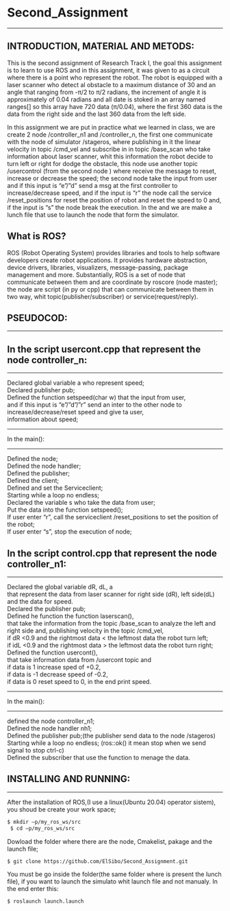# Second_Assignment
--------------------

INTRODUCTION, MATERIAL AND METODS:
------------------------------------

This is the second assignment of Research Track I,
the goal this assignment is to learn to use ROS and in this assignment,
it was given to as a circuit where there is a point who represent the robot.
The robot is equipped with a laser scanner 
who detect al obstacle to a maximum distance of 30 and an angle that ranging from -π/2 to π/2 radians, the increment of angle it is approximately of 0.04 radians and all date is stoked in an array named ranges[] so this array have 720 data (π/0.04), where the first 360 data is the data from the right side and the last 360 data from the left side.
 
In this assignment we are put in practice what we learned in class, we are create 2 node /controller_n1 and /controller_n,
the first one communicate with the node of simulator /stageros,
where publishing in it the linear velocity in topic /cmd_vel and subscribe in in topic /base_scan 
who take information about laser scanner,
whit this information the robot decide to turn left or right for dodge the obstacle,
this  node use another topic /usercontrol (from the second node ) where receive the message to reset,
increase or decrease the speed;
the second node take the input from user and 
if this input is “e”/”d” send a msg at the first controller to increase/decrease  speed,
and if the input is “r” the node call the service /reset_positions for reset the position of robot and reset the speed to 0 and,
if the input is “s” the node break the execution.
In the and we are make a lunch file that use to launch the node that form the  simulator.

What is ROS?
------------

ROS (Robot Operating System) provides libraries and tools to help software developers create robot applications.
It provides hardware abstraction, device drivers, libraries, visualizers, message-passing, package management and more. 
Substantially, ROS is a set of node that communicate between them and are coordinate by roscore (node master);
the node are script (in py or cpp) that can communicate between them in two way,
whit topic(publisher/subscriber) or service(request/reply). 

PSEUDOCOD:
------------
____________

In the script usercont.cpp that represent the node controller_n:
---
_______________________________________

Declared global variable a who represent speed;                                         
Declared publisher pub;                                         
Defined the function setspeed(char w) that the input from user,                                         
and if this input is “e”/”d”/”r” send an inter to the other node to increase/decrease/reset speed and give ta user,                     
information about speed; 

______________
In the main():
______________

Defined the node;                                                                                  
Defined the node handler;                                                                                  
Defined the publisher;                                                                                  
Defined the client;                                                                                  
Defined and set the Serviceclient;                                                                                  
Starting while  a loop no endless;                                                                                  
Declared the variable s who take the data from user;                                                                                  
Put the data into the function setspeed();                                                                                  
If user enter “r”, call the serviceclient /reset_positions to set the position of the robot;                                                                            
If user enter “s”, stop the execution of node;                                                                                    
  
In the script control.cpp that represent the node controller_n1:
---
_____________________________________________

Declared the global variable dR, dL, a                                         
that represent the data from laser scanner for right side (dR), left side(dL) and the data for speed.                                         
Declared the publisher pub;                                         
Defined he function the function laserscan(),                                         
that take the information from the topic /base_scan to analyze the left and right side and,
publishing velocity in the topic /cmd_vel,                                         
if dR <0.9 and the rightmost data < the leftmost data the robot turn left;                                         
if idL <0.9 and the rightmost data > the leftmost data the robot turn right;                                         
Defined the function usercont(),                                         
that take information data from /usercont topic and                                         
if data is 1 increase sped of +0.2,                                         
if data is -1 decrease speed of -0.2,                                         
if data is 0 reset speed to 0, in the end print speed.                                         

____________________
In the main():
____________________

defined the node controller_n1;                                                                                  
Defined the node handler nh1;                                                                                  
Defined the publisher pub;(the publisher send data to the node /stageros)                                                                                   
Starting while a loop no endless; (ros::ok() it mean stop when we send signal to stop ctrl-c)                                         
Defined the subscriber that use the function to menage the data.                                                                                  

INSTALLING AND RUNNING:
---
_________


After the installation of ROS,(I use a linux(Ubuntu 20.04) operator sistem), you shoud be create your work space;

```bash
$ mkdir –p/my_ros_ws/src
 $ cd –p/my_ros_ws/src
```
Dowload the folder where there are the node, Cmakelist, pakage and the launch file;

```bash
$ git clone https://github.com/ElSibo/Second_Assignment.git
```
You must be go inside the folder(the same folder where is present the lunch file),
if you want to launch the simulato whit launch file and not manualy.
In the end enter this:

```bash
$ roslaunch launch.launch
```
